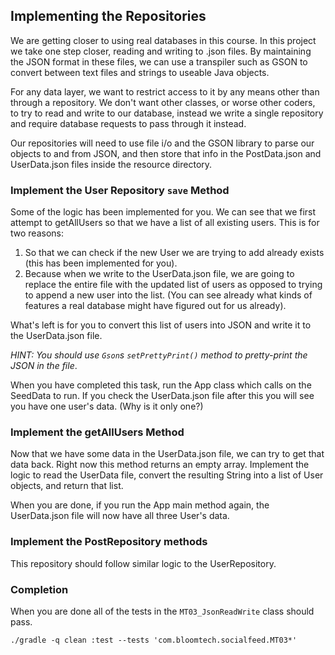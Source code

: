 ## Implementing the Repositories

We are getting closer to using real databases in this course. In this project we take
one step closer, reading and writing to .json files. By maintaining the JSON format
in these files, we can use a transpiler such as GSON to convert between text files
and strings to useable Java objects.

For any data layer, we want to restrict access to it by any means other than through
a repository. We don't want other classes, or worse other coders, to try to read and
write to our database, instead we write a single repository and require database
requests to pass through it instead.

Our repositories will need to use file i/o and the GSON library to parse our objects
to and from JSON, and then store that info in the PostData.json and UserData.json
files inside the resource directory.

### Implement the User Repository `save` Method

Some of the logic has been implemented for you. We can see that we first attempt to
getAllUsers so that we have a list of all existing users. This is for two reasons:
1. So that we can check if the new User we are trying to add already exists
 (this has been implemented for you).
2. Because when we write to the UserData.json file, we are going to replace the entire
file with the updated list of users as opposed to trying to append a new user into
the list. (You can see already what kinds of features a real database might have 
figured out for us already).

What's left is for you to convert this list of users into JSON and write it to the
UserData.json file.

*HINT: You should use `Gson`s `setPrettyPrint()` method to pretty-print the JSON
in the file*.

When you have completed this task, run the App class which calls on the SeedData to 
run. If you check the UserData.json file after this you will see you have one user's
data. (Why is it only one?)

### Implement the getAllUsers Method

Now that we have some data in the UserData.json file, we can try to get that data back.
Right now this method returns an empty array. Implement the logic to read the UserData
file, convert the resulting String into a list of User objects, and return that list.

When you are done, if you run the App main method again, the UserData.json file will
now have all three User's data.

### Implement the PostRepository methods

This repository should follow similar logic to the UserRepository.

### Completion

When you are done all of the tests in the `MT03_JsonReadWrite` class should pass.

`./gradle -q clean :test --tests 'com.bloomtech.socialfeed.MT03*'`
